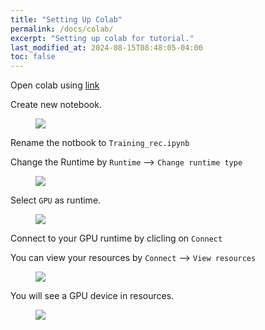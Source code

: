 ```yaml
---
title: "Setting Up Colab"
permalink: /docs/colab/
excerpt: "Setting up colab for tutorial."
last_modified_at: 2024-08-15T08:48:05-04:00
toc: false
---
```


Open colab using [link](https://colab.research.google.com/notebooks/welcome.ipynb#scrollTo=Nma_JWh-W-IF)

Create new notebook.

<figure>
  <img src="{{ '/assets/tutorial/colab_notebook.png' }}">
</figure>

Rename the notbook to `Training_rec.ipynb`

Change the Runtime by `Runtime` --> `Change runtime type`

<figure>
  <img src="{{ '/assets/tutorial/change_runtime.png' }}">
</figure>

Select `GPU` as runtime.

<figure>
  <img src="{{ '/assets/tutorial/GPU.png' }}">
</figure>

Connect to your GPU runtime by clicling on `Connect`

You can view your resources by `Connect` --> `View resources`

<figure>
  <img src="{{ '/assets/tutorial/connect.png' }}">
</figure>

You will see a GPU device in resources.

<figure>
  <img src="{{ '/assets/tutorial/resources.png' }}">
</figure>